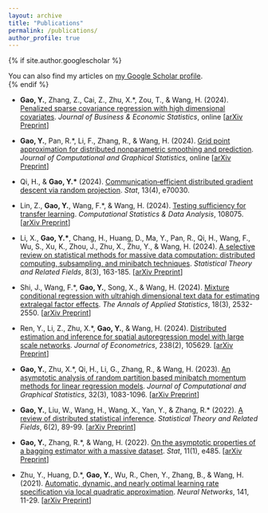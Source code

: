 ```yaml
---
layout: archive
title: "Publications"
permalink: /publications/
author_profile: true
---
```


{% if site.author.googlescholar %}
  <div class="wordwrap">You can also find my articles on <a href="{{site.author.googlescholar}}">my Google Scholar profile</a>.</div>
{% endif %}


- **Gao, Y.**, Zhang, Z., Cai, Z., Zhu, X.\*, Zou, T., & Wang, H. (2024). [Penalized sparse covariance regression with high dimensional covariates](https://doi.org/10.1080/07350015.2024.2415109). *Journal of Business & Economic Statistics*, online [[arXiv Preprint](https://arxiv.org/abs/2410.04028)]

- **Gao, Y.**, Pan, R.\*, Li, F., Zhang, R., & Wang, H. (2024). [Grid point approximation for distributed nonparametric smoothing and prediction](https://doi.org/10.1080/10618600.2024.2409817). *Journal of Computational and Graphical Statistics*, online [[arXiv Preprint](https://doi.org/10.48550/arXiv.2409.14079)]

- Qi, H., & **Gao, Y.\*** (2024). [Communication‐efficient distributed gradient descent via random projection](https://doi.org/10.1002/sta4.70030). *Stat*, 13(4), e70030.

- Lin, Z., **Gao, Y.**, Wang, F.\*, & Wang, H. (2024). [Testing sufficiency for transfer learning](https://doi.org/10.1016/j.csda.2024.108075). *Computational Statistics & Data Analysis*, 108075. [[arXiv Preprint](https://arxiv.org/abs/2304.05636)]

- Li, X., **Gao, Y.\***, Chang, H., Huang, D., Ma, Y., Pan, R., Qi, H., Wang, F., Wu, S., Xu, K., Zhou, J., Zhu, X., Zhu, Y., & Wang, H. (2024). [A selective review on statistical methods for massive data computation: distributed computing, subsampling, and minibatch techniques](https://doi.org/10.1080/24754269.2024.2343151). *Statistical Theory and Related Fields*, 8(3), 163-185. [[arXiv Preprint](https://arxiv.org/abs/2403.11163)]

- Shi, J., Wang, F.\*, **Gao, Y.**, Song, X., & Wang, H. (2024). [Mixture conditional regression with ultrahigh dimensional text data for estimating extralegal factor effects](https://doi.org/10.1214/24-AOAS1893). *The Annals of Applied Statistics*, 18(3), 2532-2550. [[arXiv Preprint](https://arxiv.org/abs/2311.07906)]

- Ren, Y., Li, Z., Zhu, X.\*, **Gao, Y.**, & Wang, H. (2024). [Distributed estimation and inference for spatial autoregression model with large scale networks](https://doi.org/10.1016/j.jeconom.2023.105629). *Journal of Econometrics*, 238(2), 105629. [[arXiv Preprint](https://arxiv.org/abs/2210.16634)]

- **Gao, Y.**, Zhu, X.\*, Qi, H., Li, G., Zhang, R., & Wang, H. (2023). [An asymptotic analysis of random partition based minibatch momentum methods for linear regression models](https://www.tandfonline.com/doi/full/10.1080/10618600.2022.2143786). *Journal of Computational and Graphical Statistics*, 32(3), 1083-1096. [[arXiv Preprint](https://arxiv.org/abs/2111.01507)]

- **Gao, Y.**, Liu, W., Wang, H., Wang, X., Yan, Y., & Zhang, R.\* (2022). [A review of distributed statistical inference](https://www.tandfonline.com/doi/full/10.1080/24754269.2021.1974158). *Statistical Theory and Related Fields*, 6(2), 89-99. [[arXiv Preprint](https://arxiv.org/abs/2304.06245)]

- **Gao, Y.**, Zhang, R.\*, & Wang, H. (2022). [On the asymptotic properties of a bagging estimator with a massive dataset](https://onlinelibrary.wiley.com/doi/full/10.1002/sta4.485). *Stat*, 11(1), e485. [[arXiv Preprint](https://arxiv.org/abs/2304.06278)]

- Zhu, Y., Huang, D.\*, **Gao, Y.**, Wu, R., Chen, Y., Zhang, B., & Wang, H. (2021). [Automatic, dynamic, and nearly optimal learning rate specification via local quadratic approximation](https://www.sciencedirect.com/science/article/pii/S0893608021001131). *Neural Networks*, 141, 11-29. [[arXiv Preprint](https://arxiv.org/abs/2004.03260)]

